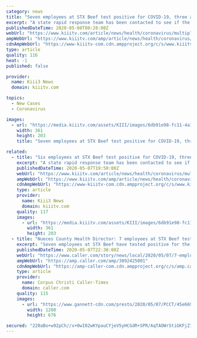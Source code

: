 ```yaml
---
category: news
title: "Seven employees at STX Beef test positive for COVID-19, three are currently hospitalized"
excerpt: "A state rapid response team has been contacted to see if the 700 to 800 employees working at the facility need to be tested."
publishedDateTime: 2020-05-08T00:28:00Z
webUrl: "https://www.kiiitv.com/article/news/health/coronavirus/multiple-workers-at-stx-beef-test-positive-for-covid-19/503-07698b53-5ed6-45a2-a529-5b5933767e27"
ampWebUrl: "https://www.kiiitv.com/amp/article/news/health/coronavirus/multiple-workers-at-stx-beef-test-positive-for-covid-19/503-07698b53-5ed6-45a2-a529-5b5933767e27"
cdnAmpWebUrl: "https://www-kiiitv-com.cdn.ampproject.org/c/s/www.kiiitv.com/amp/article/news/health/coronavirus/multiple-workers-at-stx-beef-test-positive-for-covid-19/503-07698b53-5ed6-45a2-a529-5b5933767e27"
type: article
quality: 116
heat: -1
published: false

provider:
  name: Kiii3 News
  domain: kiiitv.com

topics:
  - New Cases
  - Coronavirus

images:
  - url: "https://media.kiiitv.com/assets/KIII/images/6db91e98-fc11-4a1a-89d6-ce15379b8076/6db91e98-fc11-4a1a-89d6-ce15379b8076_360x203.jpg"
    width: 361
    height: 203
    title: "Seven employees at STX Beef test positive for COVID-19, three are currently hospitalized"

related:
  - title: "Six employees at STX Beef test positive for COVID-19, three are currently hospitalized"
    excerpt: "A state rapid response team has been contacted to see if the 700 to 800 employees working at the facility need to be tested."
    publishedDateTime: 2020-05-07T19:50:00Z
    webUrl: "https://www.kiiitv.com/article/news/health/coronavirus/multiple-workers-at-stx-beef-test-positive-for-covid-19/503-07698b53-5ed6-45a2-a529-5b5933767e27"
    ampWebUrl: "https://www.kiiitv.com/amp/article/news/health/coronavirus/multiple-workers-at-stx-beef-test-positive-for-covid-19/503-07698b53-5ed6-45a2-a529-5b5933767e27"
    cdnAmpWebUrl: "https://www-kiiitv-com.cdn.ampproject.org/c/s/www.kiiitv.com/amp/article/news/health/coronavirus/multiple-workers-at-stx-beef-test-positive-for-covid-19/503-07698b53-5ed6-45a2-a529-5b5933767e27"
    type: article
    provider:
      name: Kiii3 News
      domain: kiiitv.com
    quality: 117
    images:
      - url: "https://media.kiiitv.com/assets/KIII/images/6db91e98-fc11-4a1a-89d6-ce15379b8076/6db91e98-fc11-4a1a-89d6-ce15379b8076_360x203.jpg"
        width: 361
        height: 203
  - title: "Nueces County Health Director: 7 employees at STX Beef test positive for COVID-19;3 in ICU"
    excerpt: "Seven employees at STX Beef have tested positive for the coronavirus, and three are currently being hospitalized."
    publishedDateTime: 2020-05-07T22:38:00Z
    webUrl: "https://www.caller.com/story/news/local/2020/05/07/7-employees-stx-beef-test-positive-covid-19-3-icu/3092425001/"
    ampWebUrl: "https://amp.caller.com/amp/3092425001"
    cdnAmpWebUrl: "https://amp-caller-com.cdn.ampproject.org/c/s/amp.caller.com/amp/3092425001"
    type: article
    provider:
      name: Corpus Christi Caller-Times
      domain: caller.com
    quality: 115
    images:
      - url: "https://www.gannett-cdn.com/presto/2020/05/07/PCCT/45e6697c-2e73-4156-b724-d82980fab792-20200507_SanPatcounty_COVIDtesting_ar_0065.jpg?auto=webp&crop=1305,735,x0,y0&format=pjpg&width=1200"
        width: 1200
        height: 676

secured: "220aBo+w92pCh//x+0wI02wKYpauCYjeV5yHCGdR+SPR/AqTAOWrStiGKFjZ1XGnwbv6OhO0Uj2bwi7xfQiUAbumXQILRvUxUil3CU8+JIMupTU/tp5Cte4dl8vkh22pa4LeAjTLQv6pDHkrrFLPPrTOyaI/8Q12lWmKt7v17WUozHTLKxJym/l2ksHOSl7whpn/A0jwYOK2Ogh/h4Ppg++r2HsL/rUB3MzmfECnOmEfV8tNLyxsx+fmrDjt/kmkBVw98OarH2ZyUaykLF7aOG2PGJNQlEfC/m4TJ2VefIP6Q7llTLoDZnA+OXBD3V/MpG9eO9vDivrcN5ESelcCIDTjfef+jvd/QgxCIl/9sBMhovXvxx3qYybolFgTafwxm8nz7FdQ3dJvIM25vifJLe/ND69UlnhoVTT+w4myhabwei92sGH418dkFaSVP00PzBxKUUTSCyY92RB0UngKIa5tlJjtcS909qSTF9881Wk=;EBLLYvHIJDlX+QNNkpalig=="
---
```



